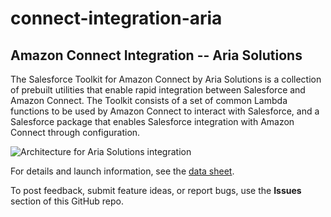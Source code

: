 # connect-integration-aria
## Amazon Connect Integration -- Aria Solutions

The Salesforce Toolkit for Amazon Connect by Aria Solutions is a collection of prebuilt utilities that enable rapid integration between Salesforce and Amazon Connect. The Toolkit consists of a set of common Lambda functions to be used by Amazon Connect to interact with Salesforce, and a Salesforce package that enables Salesforce integration with Amazon Connect through configuration.

![Architecture for Aria Solutions integration](https://d0.awsstatic.com/partner-network/QuickStart/connect/connect-integration-aria-architecture.png)

For details and launch information, see the [data sheet](https://fwd.aws/jer9E).

To post feedback, submit feature ideas, or report bugs, use the **Issues** section of this GitHub repo.
